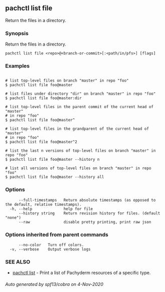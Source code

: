 ## pachctl list file

Return the files in a directory.

### Synopsis

Return the files in a directory.

```
pachctl list file <repo>@<branch-or-commit>[:<path/in/pfs>] [flags]
```

### Examples

```

# list top-level files on branch "master" in repo "foo"
$ pachctl list file foo@master

# list files under directory "dir" on branch "master" in repo "foo"
$ pachctl list file foo@master:dir

# list top-level files in the parent commit of the current head of "master"
# in repo "foo"
$ pachctl list file foo@master^

# list top-level files in the grandparent of the current head of "master"
# in repo "foo"
$ pachctl list file foo@master^2

# list the last n versions of top-level files on branch "master" in repo "foo"
$ pachctl list file foo@master --history n

# list all versions of top-level files on branch "master" in repo "foo"
$ pachctl list file foo@master --history all
```

### Options

```
      --full-timestamps   Return absolute timestamps (as opposed to the default, relative timestamps).
  -h, --help              help for file
      --history string    Return revision history for files. (default "none")
      --raw               disable pretty printing, print raw json
```

### Options inherited from parent commands

```
      --no-color   Turn off colors.
  -v, --verbose    Output verbose logs
```

### SEE ALSO

* [pachctl list](pachctl_list.md)	 - Print a list of Pachyderm resources of a specific type.

###### Auto generated by spf13/cobra on 4-Nov-2020
